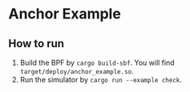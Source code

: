 # Anchor Example

## How to run

1. Build the BPF by `cargo build-sbf`. You will find `target/deploy/anchor_example.so`.
2. Run the simulator by `cargo run --example check`.
